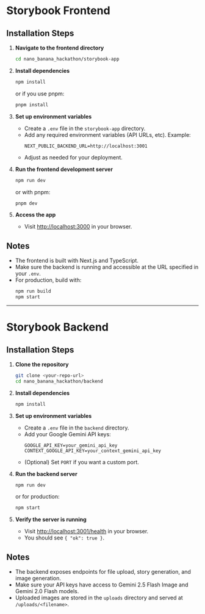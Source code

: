 
# Storybook Frontend

## Installation Steps

1. **Navigate to the frontend directory**
   ```sh
   cd nano_banana_hackathon/storybook-app
   ```

2. **Install dependencies**
   ```sh
   npm install
   ```
   or if you use pnpm:
   ```sh
   pnpm install
   ```

3. **Set up environment variables**
   - Create a `.env` file in the `storybook-app` directory.
   - Add any required environment variables (API URLs, etc). Example:
     ```
     NEXT_PUBLIC_BACKEND_URL=http://localhost:3001
     ```
   - Adjust as needed for your deployment.

4. **Run the frontend development server**
   ```sh
   npm run dev
   ```
   or with pnpm:
   ```sh
   pnpm dev
   ```

5. **Access the app**
   - Visit [http://localhost:3000](http://localhost:3000) in your browser.

## Notes

- The frontend is built with Next.js and TypeScript.
- Make sure the backend is running and accessible at the URL specified in your `.env`.
- For production, build with:
  ```sh
  npm run build
  npm start
  ```

---
# Storybook Backend

## Installation Steps

1. **Clone the repository**
   ```sh
   git clone <your-repo-url>
   cd nano_banana_hackathon/backend
   ```

2. **Install dependencies**
   ```sh
   npm install
   ```

3. **Set up environment variables**
   - Create a `.env` file in the `backend` directory.
   - Add your Google Gemini API keys:
     ```
     GOOGLE_API_KEY=your_gemini_api_key
     CONTEXT_GOOGLE_API_KEY=your_context_gemini_api_key 
     ```
   - (Optional) Set `PORT` if you want a custom port.

4. **Run the backend server**
   ```sh
   npm run dev
   ```
   or for production:
   ```sh
   npm start
   ```

5. **Verify the server is running**
   - Visit [http://localhost:3001/health](http://localhost:3001/health) in your browser.
   - You should see `{ "ok": true }`.

## Notes

- The backend exposes endpoints for file upload, story generation, and image generation.
- Make sure your API keys have access to Gemini 2.5 Flash Image and Gemini 2.0 Flash models.
- Uploaded images are stored in the `uploads` directory and served at `/uploads/<filename>`.


